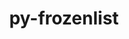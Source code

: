 ---
title: "py-frozenlist"
layout: cache
categories: [package, develop]
meta: {"versions": ["1.3.1"], "compilers": ["apple-clang@=15.0.0", "gcc@=11.3.0"], "oss": ["ubuntu22.04", "ventura"], "platforms": ["darwin", "linux"], "targets": ["aarch64", "x86_64_v3"], "stacks": ["ml-darwin-aarch64-mps", "ml-linux-x86_64-cpu", "ml-linux-x86_64-cuda", "ml-linux-x86_64-rocm", "root"], "num_specs": 10, "num_specs_by_stack": {"root": 10, "ml-darwin-aarch64-mps": 2, "ml-linux-x86_64-rocm": 8, "ml-linux-x86_64-cpu": 8, "ml-linux-x86_64-cuda": 8}}
spec_details: [{"hash": "2bewc7mufg5lp3opobadbypgk6zvimuz", "compiler": "apple-clang@=15.0.0", "versions": ["1.3.1"], "os": "ventura", "platform": "darwin", "target": "aarch64", "variants": ["build_system=python_pip"], "stacks": ["root", "ml-darwin-aarch64-mps"], "size": "-", "tarball": "https://binaries.spack.io/develop/build_cache/darwin-ventura-aarch64/apple-clang-15.0.0/py-frozenlist-1.3.1/darwin-ventura-aarch64-apple-clang-15.0.0-py-frozenlist-1.3.1-2bewc7mufg5lp3opobadbypgk6zvimuz.spack"}, {"hash": "6fkinfber7lb3c74qrn5hgpaoheimhgc", "compiler": "apple-clang@=15.0.0", "versions": ["1.3.1"], "os": "ventura", "platform": "darwin", "target": "aarch64", "variants": ["build_system=python_pip"], "stacks": ["root", "ml-darwin-aarch64-mps"], "size": "-", "tarball": "https://binaries.spack.io/develop/build_cache/darwin-ventura-aarch64/apple-clang-15.0.0/py-frozenlist-1.3.1/darwin-ventura-aarch64-apple-clang-15.0.0-py-frozenlist-1.3.1-6fkinfber7lb3c74qrn5hgpaoheimhgc.spack"}, {"hash": "4pxroa2euksck42eistp53g6uegvfghp", "compiler": "gcc@=11.3.0", "versions": ["1.3.1"], "os": "ubuntu22.04", "platform": "linux", "target": "x86_64_v3", "variants": ["build_system=python_pip"], "stacks": ["ml-linux-x86_64-rocm", "ml-linux-x86_64-cpu", "root", "ml-linux-x86_64-cuda"], "size": "-", "tarball": "https://binaries.spack.io/develop/build_cache/linux-ubuntu22.04-x86_64_v3/gcc-11.3.0/py-frozenlist-1.3.1/linux-ubuntu22.04-x86_64_v3-gcc-11.3.0-py-frozenlist-1.3.1-4pxroa2euksck42eistp53g6uegvfghp.spack"}, {"hash": "vnmr4bxxesmp5gobtvb4wm3raw65ngfa", "compiler": "gcc@=11.3.0", "versions": ["1.3.1"], "os": "ubuntu22.04", "platform": "linux", "target": "x86_64_v3", "variants": ["build_system=python_pip"], "stacks": ["ml-linux-x86_64-rocm", "ml-linux-x86_64-cpu", "root", "ml-linux-x86_64-cuda"], "size": "-", "tarball": "https://binaries.spack.io/develop/build_cache/linux-ubuntu22.04-x86_64_v3/gcc-11.3.0/py-frozenlist-1.3.1/linux-ubuntu22.04-x86_64_v3-gcc-11.3.0-py-frozenlist-1.3.1-vnmr4bxxesmp5gobtvb4wm3raw65ngfa.spack"}, {"hash": "7wmtna7sih5xjkicy6ud32rfnav2qldx", "compiler": "gcc@=11.3.0", "versions": ["1.3.1"], "os": "ubuntu22.04", "platform": "linux", "target": "x86_64_v3", "variants": ["build_system=python_pip"], "stacks": ["ml-linux-x86_64-rocm", "ml-linux-x86_64-cpu", "root", "ml-linux-x86_64-cuda"], "size": "-", "tarball": "https://binaries.spack.io/develop/build_cache/linux-ubuntu22.04-x86_64_v3/gcc-11.3.0/py-frozenlist-1.3.1/linux-ubuntu22.04-x86_64_v3-gcc-11.3.0-py-frozenlist-1.3.1-7wmtna7sih5xjkicy6ud32rfnav2qldx.spack"}, {"hash": "jdc3ng2dci5ocxuj3w7wuit2yhsgwsiv", "compiler": "gcc@=11.3.0", "versions": ["1.3.1"], "os": "ubuntu22.04", "platform": "linux", "target": "x86_64_v3", "variants": ["build_system=python_pip"], "stacks": ["ml-linux-x86_64-rocm", "ml-linux-x86_64-cpu", "root", "ml-linux-x86_64-cuda"], "size": "-", "tarball": "https://binaries.spack.io/develop/build_cache/linux-ubuntu22.04-x86_64_v3/gcc-11.3.0/py-frozenlist-1.3.1/linux-ubuntu22.04-x86_64_v3-gcc-11.3.0-py-frozenlist-1.3.1-jdc3ng2dci5ocxuj3w7wuit2yhsgwsiv.spack"}, {"hash": "iiez3tjf3cvrw74ajsrhvq3xy5hdapmu", "compiler": "gcc@=11.3.0", "versions": ["1.3.1"], "os": "ubuntu22.04", "platform": "linux", "target": "x86_64_v3", "variants": ["build_system=python_pip"], "stacks": ["ml-linux-x86_64-rocm", "ml-linux-x86_64-cpu", "root", "ml-linux-x86_64-cuda"], "size": "-", "tarball": "https://binaries.spack.io/develop/build_cache/linux-ubuntu22.04-x86_64_v3/gcc-11.3.0/py-frozenlist-1.3.1/linux-ubuntu22.04-x86_64_v3-gcc-11.3.0-py-frozenlist-1.3.1-iiez3tjf3cvrw74ajsrhvq3xy5hdapmu.spack"}, {"hash": "dpdwfrrtwuotqr44rpw4yrg3axz3gbfi", "compiler": "gcc@=11.3.0", "versions": ["1.3.1"], "os": "ubuntu22.04", "platform": "linux", "target": "x86_64_v3", "variants": ["build_system=python_pip"], "stacks": ["ml-linux-x86_64-rocm", "ml-linux-x86_64-cpu", "root", "ml-linux-x86_64-cuda"], "size": "-", "tarball": "https://binaries.spack.io/develop/build_cache/linux-ubuntu22.04-x86_64_v3/gcc-11.3.0/py-frozenlist-1.3.1/linux-ubuntu22.04-x86_64_v3-gcc-11.3.0-py-frozenlist-1.3.1-dpdwfrrtwuotqr44rpw4yrg3axz3gbfi.spack"}, {"hash": "wiz5wifmtd2uesad4gtz3hb4h4d6pkcc", "compiler": "gcc@=11.3.0", "versions": ["1.3.1"], "os": "ubuntu22.04", "platform": "linux", "target": "x86_64_v3", "variants": ["build_system=python_pip"], "stacks": ["ml-linux-x86_64-rocm", "ml-linux-x86_64-cpu", "root", "ml-linux-x86_64-cuda"], "size": "-", "tarball": "https://binaries.spack.io/develop/build_cache/linux-ubuntu22.04-x86_64_v3/gcc-11.3.0/py-frozenlist-1.3.1/linux-ubuntu22.04-x86_64_v3-gcc-11.3.0-py-frozenlist-1.3.1-wiz5wifmtd2uesad4gtz3hb4h4d6pkcc.spack"}, {"hash": "bfrctupk4ciwj3jrzbgj32vmemijmrha", "compiler": "gcc@=11.3.0", "versions": ["1.3.1"], "os": "ubuntu22.04", "platform": "linux", "target": "x86_64_v3", "variants": ["build_system=python_pip"], "stacks": ["ml-linux-x86_64-rocm", "ml-linux-x86_64-cpu", "root", "ml-linux-x86_64-cuda"], "size": "-", "tarball": "https://binaries.spack.io/develop/build_cache/linux-ubuntu22.04-x86_64_v3/gcc-11.3.0/py-frozenlist-1.3.1/linux-ubuntu22.04-x86_64_v3-gcc-11.3.0-py-frozenlist-1.3.1-bfrctupk4ciwj3jrzbgj32vmemijmrha.spack"}]
---
